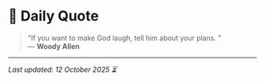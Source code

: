 # 📜 Daily Quote

> "If you want to make God laugh, tell him about your plans. "  
> — **Woody Allen**

---

_Last updated: 12 October 2025 ⏳_
